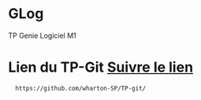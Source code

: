 # GLog
TP Genie Logiciel M1

# Lien du TP-Git [Suivre le lien](https://github.com/wharton-SP/TP-git/)
```bash
  https://github.com/wharton-SP/TP-git/
```
